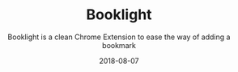 ---
type: 'project'
title: 'Booklight'
tags: ['opendata', 'semantic-web', 'data-quality']
summary: 'If you are: Obsessed with organization; Have a couple hundreds (or thousands) of folders in your bookmarks; You like to keep things tidy and every page has to be in its "perfect" place'
subtitle: 'Booklight is a clean Chrome Extension to ease the way of adding a bookmark'
layout: 'ProjectLayout'
github: 'https://github.com/ahmadassaf/booklight'
featured: 'false'
date: '2018-08-07'
category: 'projects'
---